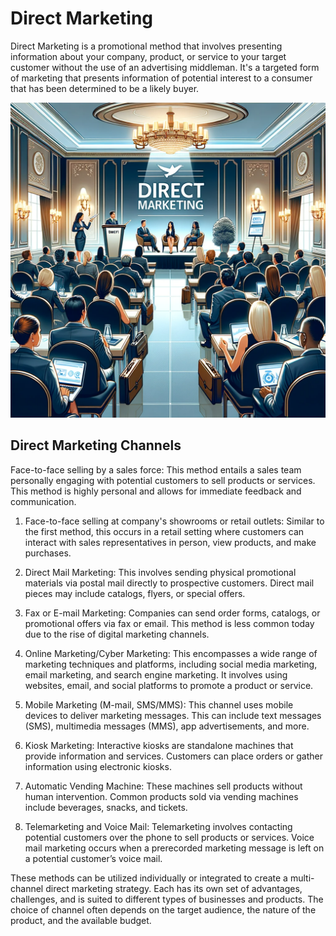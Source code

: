 # Direct Marketing
Direct Marketing is a promotional method that involves presenting information about your company, product, or service to your target customer without the use of an advertising middleman. It's a targeted form of marketing that presents information of potential interest to a consumer that has been determined to be a likely buyer.

![Direct Marketing](Direct-Marketing.png)

## Direct Marketing Channels
Face-to-face selling by a sales force: This method entails a sales team personally engaging with potential customers to sell products or services. This method is highly personal and allows for immediate feedback and communication.

1. Face-to-face selling at company's showrooms or retail outlets: Similar to the first method, this occurs in a retail setting where customers can interact with sales representatives in person, view products, and make purchases.

2. Direct Mail Marketing: This involves sending physical promotional materials via postal mail directly to prospective customers. Direct mail pieces may include catalogs, flyers, or special offers.

3. Fax or E-mail Marketing: Companies can send order forms, catalogs, or promotional offers via fax or email. This method is less common today due to the rise of digital marketing channels.

4. Online Marketing/Cyber Marketing: This encompasses a wide range of marketing techniques and platforms, including social media marketing, email marketing, and search engine marketing. It involves using websites, email, and social platforms to promote a product or service.

5. Mobile Marketing (M-mail, SMS/MMS): This channel uses mobile devices to deliver marketing messages. This can include text messages (SMS), multimedia messages (MMS), app advertisements, and more.

6. Kiosk Marketing: Interactive kiosks are standalone machines that provide information and services. Customers can place orders or gather information using electronic kiosks.

7. Automatic Vending Machine: These machines sell products without human intervention. Common products sold via vending machines include beverages, snacks, and tickets.

8. Telemarketing and Voice Mail: Telemarketing involves contacting potential customers over the phone to sell products or services. Voice mail marketing occurs when a prerecorded marketing message is left on a potential customer’s voice mail.

These methods can be utilized individually or integrated to create a multi-channel direct marketing strategy. Each has its own set of advantages, challenges, and is suited to different types of businesses and products. The choice of channel often depends on the target audience, the nature of the product, and the available budget.